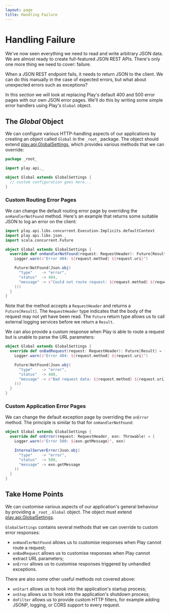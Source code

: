 ```yaml
---
layout: page
title: Handling Failure
---
```


# Handling Failure

We've now seen everything we need to read and write arbitrary JSON data. We are almost ready to create full-featured JSON REST APIs. There's only one more thing we need to cover: failure.

When a JSON REST endpoint fails, it needs to return JSON to the client. We can do this manually in the case of expected errors, but what about unexpected errors such as exceptions?

In this section we will look at replacing Play's default 400 and 500 error pages with our own JSON error pages. We'll do this by writing some simple error handlers using Play's `Global` object.

## The *Global* Object

We can configure various HTTP-handling aspects of our applications by creating an object called `Global` in the `_root_` package. The object should extend [play.api.GlobalSettings], which provides various methods that we can override:

~~~ scala
package _root_

import play.api._

object Global extends GlobalSettings {
  // custom configuration goes here...
}
~~~

[play.api.GlobalSettings]: https://www.playframework.com/documentation/2.3.x/api/scala/index.html#play.api.GlobalSettings

### Custom Routing Error Pages

We can change the default routing error page by overriding the `onHandlerNotFound` method. Here's an example that returns some suitable JSON to log an error on the client:

~~~ scala
import play.api.libs.concurrent.Execution.Implicits.defaultContext
import play.api.libs.json._
import scala.concurrent.Future

object Global extends GlobalSettings {
  override def onHandlerNotFound(request: RequestHeader): Future[Result] = {
    Logger.warn(s"Error 404: ${request.method} ${request.uri}")

    Future(NotFound(Json.obj(
      "type"    -> "error",
      "status"  -> 404,
      "message" -> s"Could not route request: ${request.method} ${request.uri}"
    )))
  }
}
~~~

Note that the method accepts a `RequestHeader` and returns a `Future[Result]`. The `RequestHeader` type indicates that the body of the request may not yet have been read. The `Future` return type allows us to call external logging services before we return a `Result`.

We can also provide a custom response when Play is able to route a request but is unable to parse the URL parameters:

~~~ scala
object Global extends GlobalSettings {
  override def onBadRequest(request: RequestHeader): Future[Result] = {
    Logger.warn(s"Error 404: ${request.method} ${request.uri}")

    Future(NotFound(Json.obj(
      "type"    -> "error",
      "status"  -> 400,
      "message" -> s"Bad request data: ${request.method} ${request.uri}"
    )))
  }
}
~~~

### Custom Application Error Pages

We can change the default exception page by overriding the `onError` method. The principle is similar to that for `onHandlerNotFound`:

~~~ scala
object Global extends GlobalSettings {
  override def onError(request: RequestHeader, exn: Throwable) = {
    Logger.warn(s"Error 500: ${exn.getMessage}", exn)

    InternalServerError(Json.obj(
      "type"    -> "error",
      "status"  -> 500,
      "message" -> exn.getMessage
    ))
  }
}
~~~

## Take Home Points

We can customise various aspects of our application's general behaviour by providing a `_root_.Global` object. The object must extend [play.api.GlobalSettings].

`GlobalSettings` contains several methods that we can override to custom error responses:

 - `onHandlerNotFound` allows us to customise responses when Play cannot route a request;
 - `onBadRequest` allows us to customise responses when Play cannot extract URL parameters;
 - `onError` allows us to customise responses triggered by unhandled exceptions.

There are also some other useful methods not covered above:

 - `onStart` allows us to hook into the application's startup process;
 - `onStop` allows us to hook into the application's shutdown process;
 - `doFilter` allows us to provide custom HTTP filters,
   for example adding JSONP, logging, or CORS support to every request.

[play.api.GlobalSettings]: https://www.playframework.com/documentation/2.3.x/api/scala/index.html#play.api.GlobalSettings

